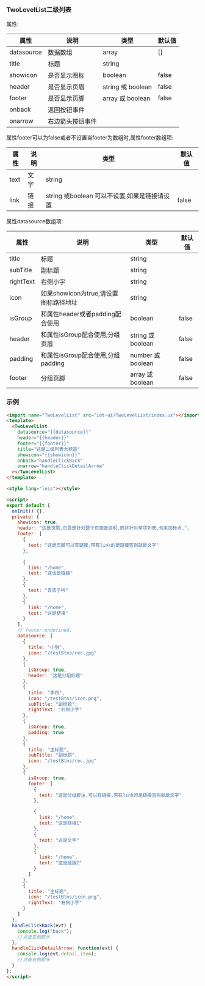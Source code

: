 ### TwoLevelList二级列表

属性:

| 属性  | 说明   |  类型 | 默认值  |
| -----| ---- | ---- | ---- |
| datasource | 数据数组 | array | [] |
| title | 标题 | string | |
| showicon | 是否显示图标 | boolean | false | 
| header | 是否显示页眉 | string 或 boolean | false |
| footer | 是否显示页脚 | array 或 boolean | false |
| onback | 返回按钮事件 | | |
| onarrow | 右边箭头按钮事件 | | |

属性footer可以为false或者不设置当footer为数组时,属性footer数组项:

| 属性  | 说明   |  类型 | 默认值  |
| -----| ---- | ---- | ---- |
| text | 文字 | string| |
| link | 链接 | string 或boolean 可以不设置,如果是链接请设置 | false|

属性datasource数组项:

| 属性  | 说明   |  类型 | 默认值  |
| -----| ---- | ---- | ---- |
| title | 标题 | string| |
| subTitle | 副标题 | string | |
| rightText | 右侧小字 | string | | 
| icon | 如果showicon为true,请设置图标路径地址 | string | |
| isGroup | 和属性header或者padding配合使用 | boolean | false|
| header | 和属性isGroup配合使用,分组页眉 | string 或boolean | false |
| padding | 和属性isGroup配合使用,分组padding | number 或boolean | false |
| footer | 分组页脚 | array 或 boolean | false |


### 示例

``` html
<import name="TwoLevelList" src="iot-ui/TwoLevelList/index.ux"></import>
<template>
  <TwoLevelList
    datasource="{{datasource}}"
    header="{{header}}"
    footer="{{footer}}"
    title="这是二级列表大标题"
    showicon="{{showicon}}"
    onback="handleClickBack"
    onarrow="handleClickDetailArrow"
  ></TwoLevelList>
</template>

<style lang="less"></style>

<script>
export default {
  onInit() {},
  private: {
    showicon: true,
    header: "这是页眉,页眉是针对整个页面做说明,而非针对单项列表,句末加标点.",
    footer: [
      {
        text: "这是页脚可以有链接,带有link的是链接否则就是文字"
      },

      {
        link: "/home",
        text: "这也是链接"
      },
      {
        text: "青青子衿"
      },
      {
        link: "/home",
        text: "这是链接"
      }
    ],
    // footer:undefined,
    datasource: [
      {
        title: "小明",
        icon: "/testBtns/rec.jpg"
      },
      {
        isGroup: true,
        header: "这是分组标题"
      },
      {
        title: "李四",
        icon: "/testBtns/icon.png",
        subTitle: "副标题",
        rightText: "右侧小字"
      },
      {
        isGroup: true,
        padding: true
      },
      {
        title: "主标题",
        subTitle: "副标题",
        icon: "/testBtns/rec.jpg"
      },
      {
        isGroup: true,
        footer: [
          {
            text: "这是分组脚注,可以有链接,带有link的是链接否则就是文字"
          },

          {
            link: "/home",
            text: "这是链接1"
          },
          {
            text: "这是文字"
          },
          {
            link: "/home",
            text: "这是链接2"
          }
        ]
      },
      {
        title: "主标题",
        icon: "/testBtns/icon.png",
        rightText: "右侧小字"
      }
    ]
  },
  handleClickBack(evt) {
    console.log("back");
    //点击左侧箭头
  },
  handleClickDetailArrow: function(evt) {
    console.log(evt.detail.item);
    //点击右侧箭头
  }
};
</script>


```